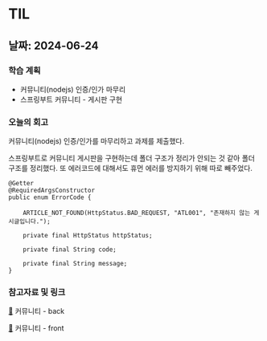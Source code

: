 # TIL
## 날짜: 2024-06-24

### 학습 계획
* 커뮤니티(nodejs) 인증/인가 마무리
* 스프링부트 커뮤니티 - 게시판 구현

### 오늘의 회고
커뮤니티(nodejs) 인증/인가를 마무리하고 과제를 제출했다.

스프링부트로 커뮤니티 게시판을 구현하는데 폴더 구조가 정리가 안되는 것 같아 폴더 구조를 정리했다. 또 에러코드에 대해서도 휴먼 에러를 방지하기 위해 따로 빼주었다.

```
@Getter
@RequiredArgsConstructor
public enum ErrorCode {

    ARTICLE_NOT_FOUND(HttpStatus.BAD_REQUEST, "ATL001", "존재하지 않는 게시글입니다.");

    private final HttpStatus httpStatus;

    private final String code;

    private final String message;
}
```

### 참고자료 및 링크
 [🔗](https://github.com/ss0ming/ellie-community-back) 커뮤니티 - back

 [🔗](https://github.com/ss0ming/ellie-community-front) 커뮤니티 - front